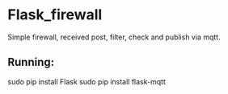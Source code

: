 # Flask_firewall
Simple firewall, received post, filter, check and publish via mqtt. 

## Running:
sudo pip install Flask
sudo pip install flask-mqtt